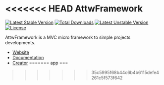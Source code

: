 <<<<<<< HEAD
AttwFramework
==============
[![Latest Stable Version](https://poser.pugx.org/attwframework/attwframework/v/stable.png)](https://packagist.org/packages/attwframework/attwframework) [![Total Downloads](https://poser.pugx.org/attwframework/attwframework/downloads.png)](https://packagist.org/packages/attwframework/attwframework) [![Latest Unstable Version](https://poser.pugx.org/attwframework/attwframework/v/unstable.png)](https://packagist.org/packages/attwframework/attwframework) [![License](https://poser.pugx.org/attwframework/attwframework/license.png)](https://packagist.org/packages/attwframework/attwframework)

AttwFramework is a MVC micro framework to simple projects developments.

* [Website](http://attwframework.github.io)
* [Documentation](http://github.com/AttwFramework/Documentation)
* [Creator](http://github.com/gabrieljmj)
=======
app
===
>>>>>>> 35c5995f68b44c6b4b6115defe4261c5f573f642
